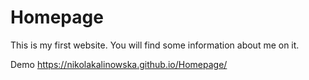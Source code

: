 # Homepage

This is my first website. You will find some information about me on it.


Demo
https://nikolakalinowska.github.io/Homepage/
